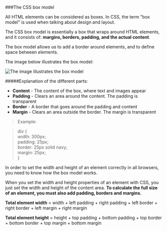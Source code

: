 ###The CSS box model

All HTML elements can be considered as boxes. In CSS, the term "box model" is used when talking about design and layout.

The CSS box model is essentially a box that wraps around HTML elements, and it consists of: **margins, borders, padding, and the actual content**.

The box model allows us to add a border around elements, and to define space between elements.

The image below illustrates the box model:

![The image illustrates the box model](http://www.w3schools.com/css/box-model.gif)


#####Explanation of the different parts:

* **Content** - The content of the box, where text and images appear
* **Padding** - Clears an area around the content. The padding is transparent
* **Border** - A border that goes around the padding and content
* **Margin** - Clears an area outside the border. The margin is transparent

>Example:  

>div {  
width: 300px;  
padding: 25px;  
border: 25px solid navy;  
margin: 25px;    
}

In order to set the width and height of an element correctly in all browsers, you need to know how the box model works.

When you set the width and height properties of an element with CSS, you just set the width and height of the content area. **To calculate the full size of an element, you must also add padding, borders and margins.**  


**Total element width** = width + left padding + right padding + left border + right border + left margin + right margin

**Total element height** = height + top padding + bottom padding + top border + bottom border + top margin + bottom margin
